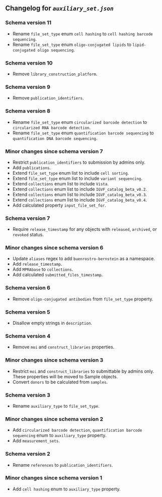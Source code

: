 ## Changelog for *`auxiliary_set.json`*

### Schema version 11

* Rename `file_set_type` enum `cell hashing` to `cell hashing barcode sequencing`.
* Rename `file_set_type` enum `oligo-conjugated lipids` to `lipid-conjugated oligo sequencing`.

### Schema version 10

* Remove `library_construction_platform`.

### Schema version 9

* Remove `publication_identifiers`.

### Schema version 8

* Rename `file_set_type` enum `circularized barcode detection` to `circularized RNA barcode detection`.
* Rename `file_set_type` enum `quantification barcode sequencing` to `quantification DNA barcode sequencing`.

### Minor changes since schema version 7

* Restrict `publication_identifiers` to submission by admins only.
* Add `publications`.
* Extend `file_set_type` enum list to include `cell sorting`.
* Extend `file_set_type` enum list to include `variant sequencing`.
* Extend `collections` enum list to include `Vista`.
* Extend `collections` enum list to include `IGVF_catalog_beta_v0.2`.
* Extend `collections` enum list to include `IGVF_catalog_beta_v0.3`.
* Extend `collections` enum list to include `IGVF_catalog_beta_v0.4`.
* Add calculated property `input_file_set_for`.

### Schema version 7

* Require `release_timestamp` for any objects with `released`, `archived`, or `revoked` status.

### Minor changes since schema version 6

* Update `aliases` regex to add `buenrostro-bernstein` as a namespace.
* Add `release_timestamp`.
* Add `MPRAbase` to `collections`.
* Add calculated `submitted_files_timestamp`.

### Schema version 6

* Remove `oligo-conjugated antibodies` from `file_set_type` property.

### Schema version 5

* Disallow empty strings in `description`.

### Schema version 4

* Remove `moi` and `construct_libraries` properties.

### Minor changes since schema version 3

* Restrict `moi` and `construct_libraries` to submittable by admins only. These properties will be moved to Sample objects.
* Convert `donors` to be calculated from `samples`.

### Schema version 3

* Rename `auxiliary_type` to `file_set_type`.

### Minor changes since schema version 2

* Add `circularized barcode detection`, `quantification barcode sequencing` enum to `auxiliary_type` property.
* Add `measurement_sets`.

### Schema version 2

* Rename `references` to `publication_identifiers`.

### Minor changes since schema version 1

* Add `cell hashing` enum to `auxiliary_type` property.
